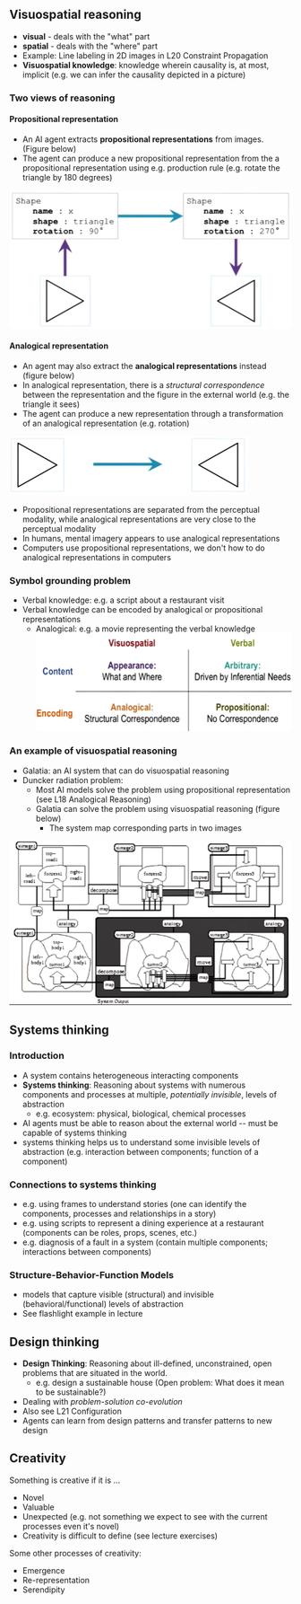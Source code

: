 
## Visuospatial reasoning

- **visual** - deals with the "what" part
- **spatial** - deals with the "where" part
- Example: Line labeling in 2D images in L20 Constraint Propagation
- **Visuospatial knowledge**: knowledge wherein causality is, at most, implicit (e.g. we can infer the causality depicted in a picture)

### Two views of reasoning

#### Propositional representation
- An AI agent extracts **propositional representations** from images. (Figure below)
- The agent can produce a new propositional representation from the a propositional representation using e.g. production rule (e.g. rotate the triangle by 180 degrees)

![](img/20231209220651.png)

#### Analogical representation
- An agent may also extract the **analogical representations** instead (figure below)
- In analogical representation, there is a *structural correspondence* between the representation and the figure in the external world (e.g. the triangle it sees)
- The agent can produce a new representation through a transformation of an analogical representation (e.g. rotation)

![](img/20231209221137.png)

- Propositional representations are separated from the perceptual modality, while analogical representations are very close to the perceptual modality
- In humans, mental imagery appears to use analogical representations
- Computers use propositional representations, we don't how to do analogical representations in computers

### Symbol grounding problem

- Verbal knowledge: e.g. a script about a restaurant visit
- Verbal knowledge can be encoded by analogical or propositional representations
	- Analogical: e.g. a movie representing the verbal knowledge
![](img/20231209222147.png)

### An example of visuospatial reasoning

- Galatia: an AI system that can do visuospatial reasoning
- Duncker radiation problem:
	- Most AI models solve the problem using propositional representation (see L18 Analogical Reasoning)
	- Galatia can solve the problem using visuospatial reasoning (figure below)
		- The system map corresponding parts in two images

![](img/20231209222804.png)

## Systems thinking

### Introduction
- A system contains heterogeneous interacting components
- **Systems thinking**: Reasoning about systems with numerous components and processes at multiple, *potentially invisible*, levels of abstraction
	- e.g. ecosystem: physical, biological, chemical processes
- AI agents must be able to reason about the external world -- must be capable of systems thinking
- systems thinking helps us to understand some invisible levels of abstraction (e.g. interaction between components; function of a component)

### Connections to systems thinking
- e.g. using frames to understand stories (one can identify the components, processes and relationships in a story)
- e.g. using scripts to represent a dining experience at a restaurant (components can be roles, props, scenes, etc.)
- e.g. diagnosis of a fault in a system (contain multiple components; interactions between components)

### Structure-Behavior-Function Models
- models that capture visible (structural) and invisible (behavioral/functional) levels of abstraction 
- See flashlight example in lecture

## Design thinking

- **Design Thinking**: Reasoning about ill-defined, unconstrained, open problems that are situated in the world.
	- e.g. design a sustainable house (Open problem: What does it mean to be sustainable?)
- Dealing with *problem-solution co-evolution*
- Also see L21 Configuration
- Agents can learn from design patterns and transfer patterns to new design
## Creativity

Something is creative if it is ...
- Novel
- Valuable
- Unexpected (e.g. not something we expect to see with the current processes even it's novel)
- Creativity is difficult to define (see lecture exercises)

Some other processes of creativity:
- Emergence
- Re-representation
- Serendipity

